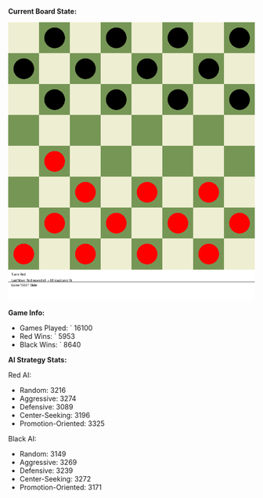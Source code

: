 
**Current Board State:**  
<!-- START_GIF -->
![Checkers Game](./checkers_game.gif)
<!-- END_GIF -->

**Game Info:**  
- Games Played: `<!-- GAMES_PLAYED --> 16100
- Red Wins: `<!-- RED_WINS --> 5953
- Black Wins: `<!-- BLACK_WINS --> 8640

<!-- AI_STATS -->
**AI Strategy Stats:**

Red AI:
- Random: 3216
- Aggressive: 3274
- Defensive: 3089
- Center-Seeking: 3196
- Promotion-Oriented: 3325

Black AI:
- Random: 3149
- Aggressive: 3269
- Defensive: 3239
- Center-Seeking: 3272
- Promotion-Oriented: 3171
